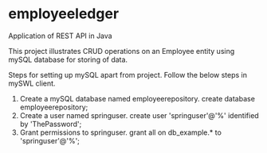 # employeeledger
Application of REST API in Java

This project illustrates CRUD operations on an Employee entity using mySQL database for storing of data.

Steps for setting up mySQL apart from project. Follow the below steps in mySWL client.
1. Create a mySQL database named employeerepository.
create database employeerepository;
2. Create a user named springuser.
create user 'springuser'@'%' identified by 'ThePassword';
3. Grant permissions to springuser.
grant all on db_example.* to 'springuser'@'%';

